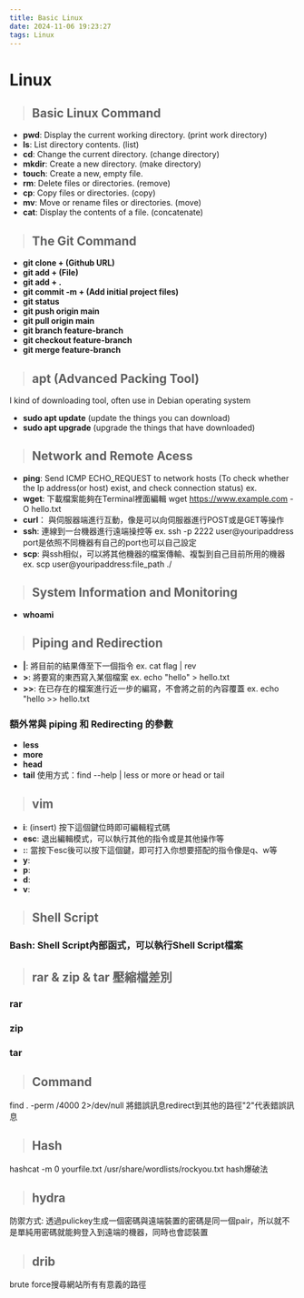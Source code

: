 ```yaml
---
title: Basic Linux
date: 2024-11-06 19:23:27
tags: Linux
---
```


# Linux

> ## Basic Linux Command
- **pwd**: Display the current working directory. (print work directory)  
- **ls**: List directory contents. (list)  
- **cd**: Change the current directory. (change directory)  
- **mkdir**: Create a new directory. (make directory)  
- **touch**: Create a new, empty file.  
- **rm**: Delete files or directories. (remove)  
- **cp**: Copy files or directories. (copy)  
- **mv**: Move or rename files or directories. (move)  
- **cat**: Display the contents of a file. (concatenate)



> ## The Git Command

- **git clone + (Github URL)**
- **git add + (File)**
- **git add + .**
- **git commit -m + (Add initial project files)**  
- **git status**
- **git push origin main**
- **git pull origin main**
- **git branch feature-branch**
- **git checkout feature-branch**
- **git merge feature-branch**

> ## apt (Advanced Packing Tool)
I kind of downloading tool, often use in Debian operating system
- **sudo apt update** (update the things you can download)
- **sudo apt upgrade** (upgrade the things that have downloaded)


> ## Network and Remote Acess
- **ping**: Send ICMP ECHO_REQUEST to network hosts (To check whether the Ip address(or host) exist, and check connection status) ex. 
- **wget**: 下載檔案能夠在Terminal裡面編輯 wget https://www.example.com -O hello.txt
- **curl**： 與伺服器端進行互動，像是可以向伺服器進行POST或是GET等操作
- **ssh**: 連線到一台機器進行遠端操控等  ex. ssh -p 2222 user@youripaddress  port是依照不同機器有自己的port也可以自己設定
- **scp**: 與ssh相似，可以將其他機器的檔案傳輸、複製到自己目前所用的機器 ex. scp user@youripaddress:file_path ./



> ## System Information and Monitoring 
- **whoami**

> ## Piping and Redirection
- **|**: 將目前的結果傳至下一個指令 ex. cat flag | rev
- **>**: 將要寫的東西寫入某個檔案 ex. echo "hello" > hello.txt  
- **>>**: 在已存在的檔案進行近一步的編寫，不會將之前的內容覆蓋 ex. echo "hello >> hello.txt
### 額外常與 piping 和 Redirecting 的參數
- **less** 
- **more**
- **head**
- **tail**
使用方式：find --help | less or more or head or tail

> ## vim 
- **i**: (insert) 按下這個鍵位時即可編輯程式碼
- **esc**: 退出編輯模式，可以執行其他的指令或是其他操作等
- **:**: 當按下esc後可以按下這個鍵，即可打入你想要搭配的指令像是q、w等
- **y**:
- **p**:
- **d**:
- **v**:

> ## Shell Script
### **Bash**: Shell Script內部函式，可以執行Shell Script檔案


> ## rar & zip & tar 壓縮檔差別
### rar

### zip

### tar

> ## Command
find . -perm /4000 2>/dev/null
將錯誤訊息redirect到其他的路徑"2"代表錯誤訊息



> ## Hash
hashcat -m 0 yourfile.txt /usr/share/wordlists/rockyou.txt hash爆破法

> ## hydra

防禦方式: 透過pulickey生成一個密碼與遠端裝置的密碼是同一個pair，所以就不是單純用密碼就能夠登入到遠端的機器，同時也會認裝置

> ## drib

brute force搜尋網站所有有意義的路徑